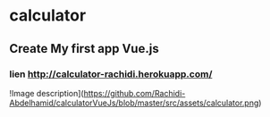 # calculator
## Create My first app Vue.js 
### lien http://calculator-rachidi.herokuapp.com/
!Image description](https://github.com/Rachidi-Abdelhamid/calculatorVueJs/blob/master/src/assets/calculator.png)

